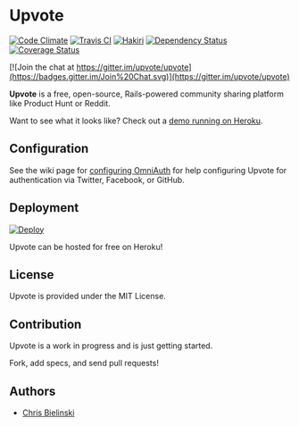 # Upvote

[![Code Climate](https://codeclimate.com/github/upvote/upvote/badges/gpa.svg)](https://codeclimate.com/github/upvote/upvote)
[![Travis CI](https://travis-ci.org/upvote/upvote.svg)](https://travis-ci.org/upvote/upvote)
[![Hakiri](https://hakiri.io/github/upvote/upvote/master.svg)](https://hakiri.io/github/upvote/upvote/master/shield)
[![Dependency Status](https://gemnasium.com/upvote/upvote.svg)](https://gemnasium.com/upvote/upvote)
[![Coverage Status](https://coveralls.io/repos/upvote/upvote/badge.svg)](https://coveralls.io/r/upvote/upvote)

[![Join the chat at https://gitter.im/upvote/upvote](https://badges.gitter.im/Join%20Chat.svg)](https://gitter.im/upvote/upvote)

**Upvote** is a free, open-source, Rails-powered community sharing platform like Product Hunt or Reddit.

Want to see what it looks like? Check out a [demo running on Heroku](https://upvote-demo.herokuapp.com/).

## Configuration

See the wiki page for [configuring OmniAuth](https://github.com/upvote/upvote/wiki/Configuring-OmniAuth) for help configuring Upvote for authentication via Twitter, Facebook, or GitHub.

## Deployment

[![Deploy](https://www.herokucdn.com/deploy/button.png)](https://heroku.com/deploy)

Upvote can be hosted for free on Heroku!

## License

Upvote is provided under the MIT License.

## Contribution

Upvote is a work in progress and is just getting started.

Fork, add specs, and send pull requests!

## Authors

* [Chris Bielinski](https://github.com/chrisb)
